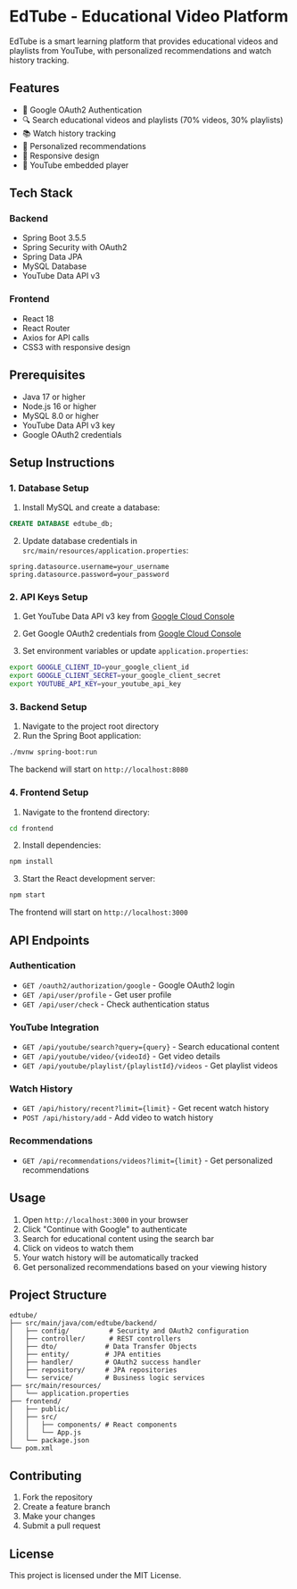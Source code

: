 # EdTube - Educational Video Platform

EdTube is a smart learning platform that provides educational videos and playlists from YouTube, with personalized recommendations and watch history tracking.

## Features

- 🔐 Google OAuth2 Authentication
- 🔍 Search educational videos and playlists (70% videos, 30% playlists)
- 📚 Watch history tracking
- 🎯 Personalized recommendations
- 📱 Responsive design
- 🎥 YouTube embedded player

## Tech Stack

### Backend
- Spring Boot 3.5.5
- Spring Security with OAuth2
- Spring Data JPA
- MySQL Database
- YouTube Data API v3

### Frontend
- React 18
- React Router
- Axios for API calls
- CSS3 with responsive design

## Prerequisites

- Java 17 or higher
- Node.js 16 or higher
- MySQL 8.0 or higher
- YouTube Data API v3 key
- Google OAuth2 credentials

## Setup Instructions

### 1. Database Setup

1. Install MySQL and create a database:
```sql
CREATE DATABASE edtube_db;
```

2. Update database credentials in `src/main/resources/application.properties`:
```properties
spring.datasource.username=your_username
spring.datasource.password=your_password
```

### 2. API Keys Setup

1. Get YouTube Data API v3 key from [Google Cloud Console](https://console.cloud.google.com/)
2. Get Google OAuth2 credentials from [Google Cloud Console](https://console.cloud.google.com/)

3. Set environment variables or update `application.properties`:
```bash
export GOOGLE_CLIENT_ID=your_google_client_id
export GOOGLE_CLIENT_SECRET=your_google_client_secret
export YOUTUBE_API_KEY=your_youtube_api_key
```

### 3. Backend Setup

1. Navigate to the project root directory
2. Run the Spring Boot application:
```bash
./mvnw spring-boot:run
```

The backend will start on `http://localhost:8080`

### 4. Frontend Setup

1. Navigate to the frontend directory:
```bash
cd frontend
```

2. Install dependencies:
```bash
npm install
```

3. Start the React development server:
```bash
npm start
```

The frontend will start on `http://localhost:3000`

## API Endpoints

### Authentication
- `GET /oauth2/authorization/google` - Google OAuth2 login
- `GET /api/user/profile` - Get user profile
- `GET /api/user/check` - Check authentication status

### YouTube Integration
- `GET /api/youtube/search?query={query}` - Search educational content
- `GET /api/youtube/video/{videoId}` - Get video details
- `GET /api/youtube/playlist/{playlistId}/videos` - Get playlist videos

### Watch History
- `GET /api/history/recent?limit={limit}` - Get recent watch history
- `POST /api/history/add` - Add video to watch history

### Recommendations
- `GET /api/recommendations/videos?limit={limit}` - Get personalized recommendations

## Usage

1. Open `http://localhost:3000` in your browser
2. Click "Continue with Google" to authenticate
3. Search for educational content using the search bar
4. Click on videos to watch them
5. Your watch history will be automatically tracked
6. Get personalized recommendations based on your viewing history

## Project Structure

```
edtube/
├── src/main/java/com/edtube/backend/
│   ├── config/          # Security and OAuth2 configuration
│   ├── controller/      # REST controllers
│   ├── dto/            # Data Transfer Objects
│   ├── entity/         # JPA entities
│   ├── handler/        # OAuth2 success handler
│   ├── repository/     # JPA repositories
│   └── service/        # Business logic services
├── src/main/resources/
│   └── application.properties
├── frontend/
│   ├── public/
│   ├── src/
│   │   ├── components/ # React components
│   │   └── App.js
│   └── package.json
└── pom.xml
```

## Contributing

1. Fork the repository
2. Create a feature branch
3. Make your changes
4. Submit a pull request

## License

This project is licensed under the MIT License.
